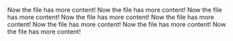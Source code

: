 Now the file has more content!
Now the file has more content!
Now the file has more content!
Now the file has more content!
Now the file has more content!
Now the file has more content!
Now the file has more content!
Now the file has more content!
